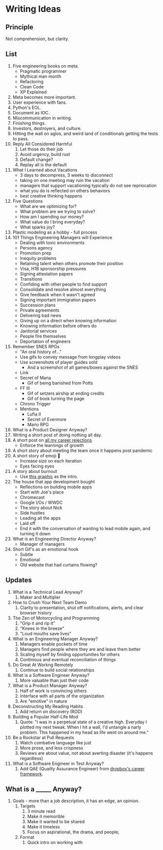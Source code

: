 # Writing Ideas

## Principle

Not comprehension, but clarity.

## List

1. Five engineering books on meta.
    - Pragmatic programmer
    - Mythical man month
    - Refactoring
    - Clean Code
    - XP Explained
1. Meta becomes more important.
1. User experience with fans.
1. Python's EOL.
1. Document as IOC.
1. Miscommunication in writing.
1. Finishing things.
1. Investors, destroyers, and culture.
1. Hitting the wall on aglos, and weird land of conditionals getting the tests to pass.
1. Reply All Considered Harmful
    1. Let those do their job
    1. Avoid urgency, build rust
    1. Default change?
    1. Replay all is the default
1. What I Learned about Vacations
    - 3 days to decompress, 3 weeks to disconnect
    - taking on one meeting may ruin the vacation
    - managers that support vacationing typically do not see repriocation
    - what you do is reflected on others behaviors
    - best creative thinking happens
1. Five Questions
    - What are we optimizing for?
    - What problem are we trying to solve?
    - How am I spending our money?
    - What value do I bring everyday?
    - What sparks joy?
1. Plastic modeling as a hobby - full process
1. 101 Things Engineering Managers will Experience
    - Dealing with toxic environments
    - Persons agency
    - Promotion prep
    - Inequity problems
    - Retaining talent when others promote their position
    - Visa, H1B sponsorship pressures
    - Signing attestation papers
    - Transitions
    - Confiding with other people to find support
    - Consolidate and resolve almost everything
    - Give feedback when it wasn't agreed
    - Signing important immigration papers
    - Succession plans
    - Private agreements
    - Delivering bad news
    - Giving up on a direct when knowing information
    - Knowing information before others do
    - Janitorial services
    - People fire themselves
    - Deportation of engineers
1. Remember SNES RPGs
    - "An oral history of..."
    - Use gifs to convey message from longplay videos
    - Use screenshots of player guides sold
        - And a screenshot of all games/boxes against the SNES
    - Link
    - Secret of Mana
        - Gif of being banished from Potts
    - FF III
        - Gif of setzers airship at ending credits
        - Gif of book turning the page
    - Chrono Trigger
    - Mentions
        - Lufia II
        - Secret of Evermore
        - Mario RPG
1. What is a Product Designer Anyway?
1. Writing a short post of doing nothing all day.
1. A short post on [all my career rejections](https://web.eecs.utk.edu/~azh/blog/allmyrejections.html)
    - Enforce the learnings of growth
1. A short story about meeting the team once it happens post pandemic
1. A short story of emoji :eyes:
    - Increase size on each iteration
    - Eyes facing eyes
1. A story about burnout
    - Use [this graphic](https://github.com/solidi?tab=overview&from=2012-12-01&to=2012-12-31) as the intro.
1. The house that app development bought
    - Reflections on building mobile apps
    - Start with Joe's place
    - Chromecast
    - Google I/Os / WWDC
    - The story about Nick
    - Side hustles
    - Leading all the apps
    - Laid off
    - End it with the conversation of wanting to lead mobile again, and turning it down
1. What is an Engineering Director Anyway?
    - Manager of managers
1. Short Gif's as an emotional hook
    - Subtle
    - Emotional
    - Old website that had curtains flowing?

## Updates

1. What is a Technical Lead Anyway?
    1. Maker and Multipler
1. How to Crush Your Next Team Demo
    1. Clarity to presentation, shut off notifications, alerts, and clear browser history
1. The Zen of Motorcycling and Programming
    1. "Grip it and rip it"
    1. "Knees in the breeze"
    1. "Loud mouths save lives"
1. What is an Engineering Manager Anyway?
    1. Managers enable pockets of time
    1. Managers find people where they are and leave them better
    1. Scaling myself by finidng opportunities for others
    1. Continious and eventual reconciliation of things
1. Do Great At Workng Remotely
    1. Continue to build social relationships
1. What is a Software Engineer Anyway?
    1. More valuable than just their code
1. What is a Product Manager Anyway?
    1. Half of work is convincing others
    1. Interface with all parts of the organization
    1. Are "emotive" in nature
1. Deconstructing My Reading Habits
    1. Add return on discovery (ROD)
1. Building a Popular Half-Life Mod 
    1. Quote: "I was in a perpetual state of a creative high. Everyday I plotted my next tweak. When I hit a wall, I'd untangle a narly problem. This happened in my head as life went on around me."
1. Be a Rockstar at Pull Requests
    1. Watch combative language like just
    1. More prose, and less crispness
    1. Reviews are about value, not about averting disaster (it's happens regardless)
1. What is a Software Engineer in Test Anyway?
    1. Add QAE (Quailty Assurance Engineer) from [dropbox's career framework](https://dropbox.github.io/dbx-career-framework/).

## What is a _____ Anyway?

1. Goals - more than a job description, it has an edge, an opinion.
    1. Targets
        1. 3 minute read
        1. Make it memorible
        1. Make it wanted to be shared
        1. Make it timeless
        1. Focus on aspirational, the drama, and people, 
    1. Format 
        1. Quick intro on working with <title>
        1. The top belief(s) (~1-2 beliefs, say it boldly. Then 2-3 sentences on detail)
        1. State numerous sub beliefs (~8-9 beliefs)
        1. Bolden beliefs tell a story if read in sequence
        1. The final twist, leave them violently agreeing, disagreeing, or questioning

## Do Great at _____.

1. Goals - focus on a rythym and pipeline of getting things done

## Completed

1. [The Many Senses of Software Engineering](https://medium.com/@solidi/the-many-senses-of-software-engineering-aba9f289498c)
1. [What is a Tech Lead Anyway?](https://dev.to/solidi/what-is-a-tech-lead-anyway-483p)
1. [The One About Blogging](https://medium.com/@solidi/the-one-about-blogging-cd9e65a2055b)
1. [How to Crush Your Next Team Demo](https://dev.to/solidi/how-to-crush-your-next-team-demo-2bb5)
1. [Be a Rockstar at Pull Requests](https://dev.to/solidi/be-a-rockstar-at-pull-requests-1e4f)
1. [What is an Engineering Manager Anyway?](https://dev.to/solidi/what-is-an-engineering-manager-anyway-4and)
1. [Do Great at Working Remotely](https://dev.to/solidi/do-great-at-working-remotely-1oh9)
1. [In Software, Philosophy is Delegation](https://medium.com/@solidi/in-software-philosophy-is-delegation-c786dd3a16cf)
1. [Be Amazing in Your New Engineering Role](https://dev.to/solidi/be-amazing-in-your-new-engineering-role-1klc)
1. [On Names: A Brief Encounter with Guido van Rossum](https://medium.com/@solidi/on-names-a-brief-encounter-with-guido-van-rossum-6c4ff065e86c)
1. [What is a Software Engineer Anyway?](https://dev.to/solidi/what-is-a-software-engineer-anyway-3fb2)
1. [The One About Software Engineering Interviewing](https://medium.com/@solidi/the-one-about-software-engineering-interviewing-6f126e3a3171)
1. [What is a Principal Engineer Anyway?](https://dev.to/solidi/what-is-a-principal-engineer-anyway-55n0)
1. [What is a Product Manager Anyway?](https://dev.to/solidi/what-is-a-product-manager-anyway-3pc4)
1. [Deconstructing My Reading Habits](https://medium.com/the-innovation/deconstructing-my-reading-habits-cef9e7d82bad)
1. [What's Up with Ceiling Fans?](https://dev.to/solidi/what-s-up-with-ceiling-fans-380)
1. [What is a Project Manager Anyway?](https://dev.to/solidi/what-is-a-project-manager-anyway-fbb)
1. [Building a Popular Half-Life Mod During the Rise of Counter-Strike](https://medium.com/super-jump/building-a-popular-half-life-mod-during-the-rise-of-counter-strike-fec6a5b9fd8f)
1. [What is a Staff Engineer Anyway?](https://dev.to/solidi/what-is-a-staff-engineer-anyway-4blj)
1. [The Joy of Collecting Timeless Engineering Posts](https://dev.to/solidi/the-joy-of-collecting-timeless-engineering-posts-5el3)
1. [Recognizing Remote Romantic Bibliophilia](https://dev.to/solidi/recognizing-remote-romantic-bibliophilia-255f)
1. [Rediscovering the .plan File](https://dev.to/solidi/rediscovering-the-plan-file-4k1i)
1. [Interview Well for Your Next Incredible Engineering Role](https://levelup.gitconnected.com/interview-well-for-your-next-incredible-engineering-role-a5513e6596ae?sk=fd06c4775ff3e9d912be078e6854c64f)
1. [What is a Software Development Engineer in Test Anyway?](https://dev.to/solidi/what-is-a-software-development-engineer-in-test-anyway-41g6)
1. [The Next Fantastic Software Project Code Name](https://dev.to/solidi/the-next-fantastic-software-project-code-name-bbd)
